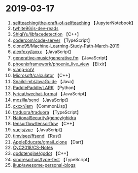 # 2019-03-17

1. [selfteaching/the-craft-of-selfteaching](https://github.com/selfteaching/the-craft-of-selfteaching) 【JupyterNotebook】
2. [twhite96/js-dev-reads](https://github.com/twhite96/js-dev-reads) 
3. [ShiqiYu/libfacedetection](https://github.com/ShiqiYu/libfacedetection) 【C++】
4. [codercom/code-server](https://github.com/codercom/code-server) 【TypeScript】
5. [clone95/Machine-Learning-Study-Path-March-2019](https://github.com/clone95/Machine-Learning-Study-Path-March-2019) 
6. [alexfoxy/laxxx](https://github.com/alexfoxy/laxxx) 【JavaScript】
7. [generative-music/generative.fm](https://github.com/generative-music/generative.fm) 【JavaScript】
8. [phoenixframework/phoenix_live_view](https://github.com/phoenixframework/phoenix_live_view) 【Elixir】
9. [vlang-io/V](https://github.com/vlang-io/V) 
10. [Microsoft/calculator](https://github.com/Microsoft/calculator) 【C++】
11. [Snailclimb/JavaGuide](https://github.com/Snailclimb/JavaGuide) 【Java】
12. [PaddlePaddle/LARK](https://github.com/PaddlePaddle/LARK) 【Python】
13. [lyricat/wechat-format](https://github.com/lyricat/wechat-format) 【JavaScript】
14. [mozilla/send](https://github.com/mozilla/send) 【JavaScript】
15. [cxxxr/lem](https://github.com/cxxxr/lem) 【CommonLisp】
16. [traduora/traduora](https://github.com/traduora/traduora) 【TypeScript】
17. [NationalSecurityAgency/ghidra](https://github.com/NationalSecurityAgency/ghidra) 
18. [tensorflow/tensorflow](https://github.com/tensorflow/tensorflow) 【C++】
19. [vuejs/vue](https://github.com/vuejs/vue) 【JavaScript】
20. [timvisee/ffsend](https://github.com/timvisee/ffsend) 【Rust】
21. [AppleEducate/gmail_clone](https://github.com/AppleEducate/gmail_clone) 【Dart】
22. [CyC2018/CS-Notes](https://github.com/CyC2018/CS-Notes) 
23. [godotengine/godot](https://github.com/godotengine/godot) 【C++】
24. [sindresorhus/type-fest](https://github.com/sindresorhus/type-fest) 【TypeScript】
25. [jkup/awesome-personal-blogs](https://github.com/jkup/awesome-personal-blogs) 
